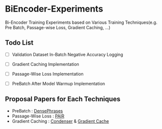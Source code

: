 # BiEncoder-Experiments
Bi-Encoder Training Experiments based on Various Training Techniques(e.g. Pre Batch, Passage-wise Loss, Gradient Caching, ...)

## Todo List
  - [ ] Validation Dataset In-Batch Negative Accuracy Logging
  - [ ] Gradient Caching Implementation
  - [ ] Passage-Wise Loss Implementation
  - [ ] PreBatch After Model Warmup Implementation


## Proposal Papers for Each Techniques
  - PreBatch : [DensePhrases](https://arxiv.org/abs/2012.12624)
  - Passage-Wise Loss : [PAIR](https://arxiv.org/abs/2108.06027)
  - Gradient Caching : [Condenser](https://arxiv.org/abs/2104.08253) & [Gradient Cache](https://aclanthology.org/2021.repl4nlp-1.31/)
